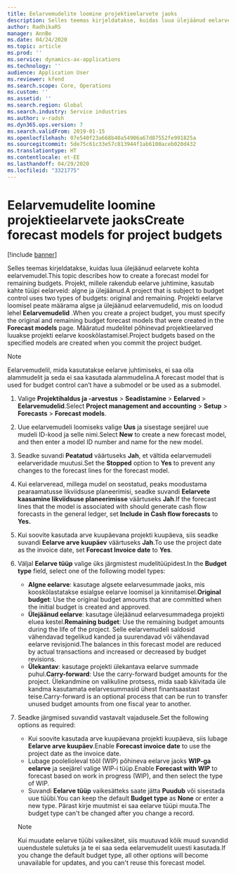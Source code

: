 ```yaml
---
title: Eelarvemudelite loomine projektieelarvete jaoks
description: Selles teemas kirjeldatakse, kuidas luua ülejäänud eelarvete kohta eelarvemudel.
author: RadhikaRS
manager: AnnBe
ms.date: 04/24/2020
ms.topic: article
ms.prod: ''
ms.service: dynamics-ax-applications
ms.technology: ''
audience: Application User
ms.reviewer: kfend
ms.search.scope: Core, Operations
ms.custom: ''
ms.assetid: ''
ms.search.region: Global
ms.search.industry: Service industries
ms.author: v-radsh
ms.dyn365.ops.version: 7
ms.search.validFrom: 2019-01-15
ms.openlocfilehash: 07e540f23a668b40a54906a67d87552fe991825a
ms.sourcegitcommit: 5de75c61c33e57c813944f1ab6100aceb020d432
ms.translationtype: HT
ms.contentlocale: et-EE
ms.lasthandoff: 04/29/2020
ms.locfileid: "3321775"
---
```

# <a name="create-forecast-models-for-project-budgets"></a><span data-ttu-id="5e403-103">Eelarvemudelite loomine projektieelarvete jaoks</span><span class="sxs-lookup"><span data-stu-id="5e403-103">Create forecast models for project budgets</span></span> 

[!include [banner](../includes/banner.md)]

<span data-ttu-id="5e403-104">Selles teemas kirjeldatakse, kuidas luua ülejäänud eelarvete kohta eelarvemudel.</span><span class="sxs-lookup"><span data-stu-id="5e403-104">This topic describes how to create a forecast model for remaining budgets.</span></span> <span data-ttu-id="5e403-105">Projekt, millele rakendub eelarve juhtimine, kasutab kahte tüüpi eelarveid: algne ja ülejäänud.</span><span class="sxs-lookup"><span data-stu-id="5e403-105">A project that is subject to budget control uses two types of budgets: original and remaining.</span></span> <span data-ttu-id="5e403-106">Projekti eelarve loomisel peate määrama algse ja ülejäänud eelarvemudelid, mis on loodud lehel **Eelarvemudelid** .</span><span class="sxs-lookup"><span data-stu-id="5e403-106">When you create a project budget, you must specify the original and remaining budget forecast models that were created in the **Forecast models** page.</span></span> <span data-ttu-id="5e403-107">Määratud mudelitel põhinevad projektieelarved luuakse projekti eelarve kooskõlastamisel.</span><span class="sxs-lookup"><span data-stu-id="5e403-107">Project budgets based on the specified models are created when you commit the project budget.</span></span>

> [!NOTE]
> <span data-ttu-id="5e403-108">Eelarvemudelil, mida kasutatakse eelarve juhtimiseks, ei saa olla alammudelit ja seda ei saa kasutada alammudelina.</span><span class="sxs-lookup"><span data-stu-id="5e403-108">A forecast model that is used for budget control can’t have a submodel or be used as a submodel.</span></span>

1. <span data-ttu-id="5e403-109">Valige **Projektihaldus ja -arvestus** > **Seadistamine** > **Eelarved**  > **Eelarvemudelid**.</span><span class="sxs-lookup"><span data-stu-id="5e403-109">Select **Project management and accounting** > **Setup** > **Forecasts**  > **Forecast models**.</span></span>
2. <span data-ttu-id="5e403-110">Uue eelarvemudeli loomiseks valige **Uus** ja sisestage seejärel uue mudeli ID-kood ja selle nimi.</span><span class="sxs-lookup"><span data-stu-id="5e403-110">Select **New** to create a new forecast model, and then enter a model ID number and name for the new model.</span></span> 
3. <span data-ttu-id="5e403-111">Seadke suvandi **Peatatud** väärtuseks **Jah**, et vältida eelarvemudeli eelarveridade muutusi.</span><span class="sxs-lookup"><span data-stu-id="5e403-111">Set the **Stopped** option to **Yes** to prevent any changes to the forecast lines for the forecast model.</span></span> 
4. <span data-ttu-id="5e403-112">Kui eelarveread, millega mudel on seostatud, peaks moodustama pearaamatusse likviidsuse planeerimisi, seadke suvandi **Eelarvete kaasamine likviidsuse planeerimisse** väärtuseks **Jah**.</span><span class="sxs-lookup"><span data-stu-id="5e403-112">If the forecast lines that the model is associated with should generate cash flow forecasts in the general ledger, set **Include in Cash flow forecasts** to **Yes.**</span></span> 
5. <span data-ttu-id="5e403-113">Kui soovite kasutada arve kuupäevana projekti kuupäeva, siis seadke suvandi **Eelarve arve kuupäev** väärtuseks **Jah**.</span><span class="sxs-lookup"><span data-stu-id="5e403-113">To use the project date as the invoice date, set **Forecast Invoice date** to **Yes**.</span></span> 
6. <span data-ttu-id="5e403-114">Väljal **Eelarve tüüp** valige üks järgmistest mudelitüüpidest.</span><span class="sxs-lookup"><span data-stu-id="5e403-114">In the **Budget type** field, select one of the following model types:</span></span>

   - <span data-ttu-id="5e403-115">**Algne eelarve**: kasutage algsete eelarvesummade jaoks, mis kooskõlastatakse esialgse eelarve loomisel ja kinnitamisel.</span><span class="sxs-lookup"><span data-stu-id="5e403-115">**Original budget**: Use the original budget amounts that are committed when the initial budget is created and approved.</span></span>
   - <span data-ttu-id="5e403-116">**Ülejäänud eelarve**: kasutage ülejäänud eelarvesummadega projekti eluea kestel.</span><span class="sxs-lookup"><span data-stu-id="5e403-116">**Remaining budget**: Use the remaining budget amounts during the life of the project.</span></span> <span data-ttu-id="5e403-117">Selle eelarvemudeli saldosid vähendavad tegelikud kanded ja suurendavad või vähendavad eelarve revisjonid.</span><span class="sxs-lookup"><span data-stu-id="5e403-117">The balances in this forecast model are reduced by actual transactions and increased or decreased by budget revisions.</span></span>
   - <span data-ttu-id="5e403-118">**Ülekantav**: kasutage projekti ülekantava eelarve summade puhul.</span><span class="sxs-lookup"><span data-stu-id="5e403-118">**Carry-forward**: Use the carry-forward budget amounts for the project.</span></span> <span data-ttu-id="5e403-119">Ülekandmine on valikuline protsess, mida saab käivitada üle kandma kasutamata eelarvesummasid ühest finantsaastast teise.</span><span class="sxs-lookup"><span data-stu-id="5e403-119">Carry-forward is an optional process that can be run to transfer unused budget amounts from one fiscal year to another.</span></span>

7. <span data-ttu-id="5e403-120">Seadke järgmised suvandid vastavalt vajadusele.</span><span class="sxs-lookup"><span data-stu-id="5e403-120">Set the following options as required:</span></span>

   - <span data-ttu-id="5e403-121">Kui soovite kasutada arve kuupäevana projekti kuupäeva, siis lubage **Eelarve arve kuupäev**.</span><span class="sxs-lookup"><span data-stu-id="5e403-121">Enable **Forecast invoice date** to use the project date as the invoice date.</span></span>
   - <span data-ttu-id="5e403-122">Lubage poolelioleval tööl (WIP) põhineva eelarve jaoks **WIP-ga eelarve** ja seejärel valige WIP-i tüüp.</span><span class="sxs-lookup"><span data-stu-id="5e403-122">Enable **Forecast with WIP** to forecast based on work in progress (WIP), and then select the type of WIP.</span></span> 
   - <span data-ttu-id="5e403-123">Suvandi **Eelarve tüüp** vaikesätteks saate jätta **Puudub** või sisestada uue tüübi.</span><span class="sxs-lookup"><span data-stu-id="5e403-123">You can keep the default **Budget type** as **None** or enter a new type.</span></span> <span data-ttu-id="5e403-124">Pärast kirje muutmist ei saa eelarve tüüpi muuta.</span><span class="sxs-lookup"><span data-stu-id="5e403-124">The budget type can't be changed after you change a record.</span></span>     
    > [!NOTE]
    > <span data-ttu-id="5e403-125">Kui muudate eelarve tüübi vaikesätet, siis muutuvad kõik muud suvandid uuendustele suletuks ja te ei saa seda eelarvemudelit uuesti kasutada.</span><span class="sxs-lookup"><span data-stu-id="5e403-125">If you change the default budget type, all other options will become unavailable for updates, and you can't reuse this forecast model.</span></span> 
   


 

